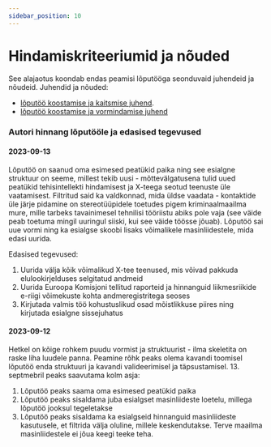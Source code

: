 ```yaml
---
sidebar_position: 10
---
```


# Hindamiskriteeriumid ja nõuded

See alajaotus koondab endas peamisi lõputööga seonduvaid juhendeid ja nõudeid. Juhendid ja nõuded:
- [lõputöö koostamise ja kaitsmise juhend](https://haldus.taltech.ee/sites/default/files/2022-01/IDK_l%C3%B5put%C3%B6%C3%B6d_IAAB_IADB_IVSB.pdf?_ga=2.263677135.272263025.1694538170-1031879573.1694454827).
- [lõputöö koostamise ja vormindamise juhend](https://haldus.taltech.ee/sites/default/files/2021-01/ITT_loputoode_juhend_EST.pdf?_ga=2.195913839.272263025.1694538170-1031879573.1694454827)

### Autori hinnang lõputööle ja edasised tegevused

#### 2023-09-13

Lõputöö on saanud oma esimesed peatükid paika ning see esialgne struktuur on seeme, millest tekib uusi - mõttevälgatusena tulid uued peatükid tehisintellekti hindamisest ja X-teega seotud teenuste üle vaatamisest. Filtritud said ka valdkonnad, mida üldse vaadata - kontaktide üle järje pidamine on stereotüüpidele toetudes pigem kriminaalmaailma mure, mille tarbeks tavainimesel tehnilisi tööriistu abiks pole vaja (see väide peab toetuma mingil uuringul siiski, kui see väide töösse jõuab). Lõputöö sai uue vormi ning ka esialgse skoobi lisaks võimalikele masinliidestele, mida edasi uurida.

Edasised tegevused:
1. Uurida välja kõik võimalikud X-tee teenused, mis võivad pakkuda elulookirjelduses selgitatud andmeid
2. Uurida Euroopa Komisjoni tellitud raporteid ja hinnanguid liikmesriikide e-riigi võimekuste kohta andmeregistritega seoses
3. Kirjutada valmis töö kohustuslikud osad mõistlikkuse piires ning kirjutada esialgne sissejuhatus

#### 2023-09-12

Hetkel on kõige rohkem puudu vormist ja struktuurist - ilma skeletita on raske liha luudele panna. Peamine rõhk peaks olema kavandi toomisel lõputöö enda struktuuri ja kavandi valideerimisel ja täpsustamisel. 13. septmebril peaks saavutama kolm asja:

1. Lõputöö peaks saama oma esimesed peatükid paika
2. Lõputöö peaks sisaldama juba esialgset masinliideste loetelu, millega lõputöö jooksul tegeletakse
3. Lõputöö peaks sisaldama ka esialgseid hinnanguid masinliideste kasutusele, et filtrida välja oluline, millele keskendutakse. Terve maailma masinliidestele ei jõua keegi teeke teha.